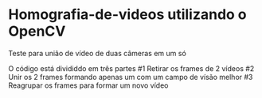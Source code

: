 # Homografia-de-videos utilizando o OpenCV

Teste para união de vídeo de duas câmeras em um só

O código está divididdo em três partes
#1 Retirar os frames de 2 vídeos
#2 Unir os 2 frames formando apenas um com um campo de vísão melhor
#3 Reagrupar os frames para formar um novo vídeo
